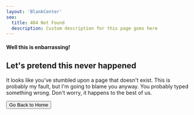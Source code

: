 ```yaml
---
layout: 'BlankCenter'
seo:
  title: 404 Not Found
  description: Custom description for this page goes here
---
```


#### <span>Well this is enbarrassing!</span>
## Let's pretend this never happened

<Sep line />

It looks like you've stumbled upon a page that doesn't exist. This is probably my fault, but I'm going to blame you anyway. You probably typed something wrong. Don't worry, it happens to the best of us.

<Button href="/" size="sm">Go Back to Home</Button>